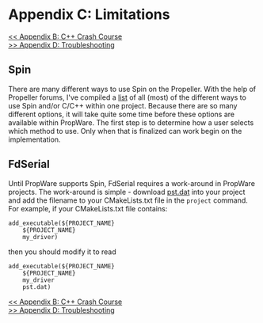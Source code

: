 Appendix C: Limitations
=======================

[<< Appendix B: C++ Crash Course](http://david.zemon.name/PropWare/md_docs_AppBCXXCrashCourse.html)<br />
[>> Appendix D: Troubleshooting](http://david.zemon.name/PropWare/md_docs_AppDTroubleshooting.html)

Spin
----

There are many different ways to use Spin on the Propeller. With the help of Propeller forums, I've compiled a 
[list](http://forums.parallax.com/showthread.php/157563-Combining-Spin-and-C) of all (most) of the different ways to 
use Spin and/or C/C++ within one project. Because there are so many different options, it will take quite some time 
before these options are available within PropWare. The first step is to determine how a user selects which method to 
use. Only when that is finalized can work begin on the implementation. 

FdSerial
--------

Until PropWare supports Spin, FdSerial requires a work-around in PropWare projects. The work-around is simple -
download [pst.dat](http://david.zemon.name/downloads/pst.dat) into your project and add the filename to your 
CMakeLists.txt file in the `project` command. For example, if your CMakeLists.txt file contains:

~~~~~~~~~~~~~~~~~~~~~~~~~~~~~~~~~~~~~{.cmake}
add_executable(${PROJECT_NAME}
    ${PROJECT_NAME}
    my_driver)
~~~~~~~~~~~~~~~~~~~~~~~~~~~~~~~~~~~~~

then you should modify it to read

~~~~~~~~~~~~~~~~~~~~~~~~~~~~~~~~~~~~~{.cmake}
add_executable(${PROJECT_NAME}
    ${PROJECT_NAME}
    my_driver
    pst.dat)
~~~~~~~~~~~~~~~~~~~~~~~~~~~~~~~~~~~~~

[<< Appendix B: C++ Crash Course](http://david.zemon.name/PropWare/md_docs_AppBCXXCrashCourse.html)<br />
[>> Appendix D: Troubleshooting](http://david.zemon.name/PropWare/md_docs_AppDTroubleshooting.html)
